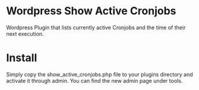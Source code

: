 # Wordpress Show Active Cronjobs
Wordpress Plugin that lists currently active Cronjobs and the time of their next execution.

# Install

Simply copy the show_active_cronjobs.php file to your plugins directory and activate it through admin. You can find the new admin page under tools.
